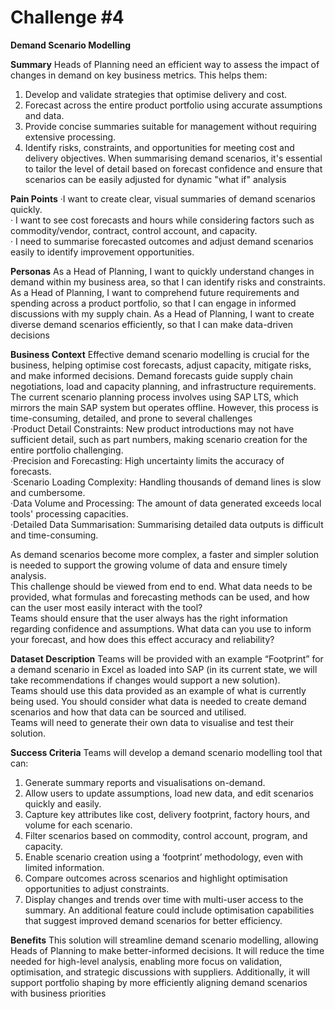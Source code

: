 # Challenge #4

**Demand Scenario Modelling**

**Summary**
Heads of Planning need an efficient way to assess the impact of changes in demand on key
business metrics. This helps them:
1. Develop and validate strategies that optimise delivery and cost.
2. Forecast across the entire product portfolio using accurate assumptions and data.
3. Provide concise summaries suitable for management without requiring extensive
processing.
4. Identify risks, constraints, and opportunities for meeting cost and delivery objectives.
When summarising demand scenarios, it's essential to tailor the level of detail based on
forecast confidence and ensure that scenarios can be easily adjusted for dynamic "what if"
analysis

**Pain Points​**
·I want to create clear, visual summaries of demand scenarios quickly.  
· I want to see cost forecasts and hours while considering factors such as commodity/vendor,
contract, control account, and capacity.  
· I need to summarise forecasted outcomes and adjust demand scenarios easily to identify
improvement opportunities.  

**Personas​**
As a Head of Planning, I want to quickly understand changes in demand within my business
area, so that I can identify risks and constraints.
As a Head of Planning, I want to comprehend future requirements and spending across a
product portfolio, so that I can engage in informed discussions with my supply chain.
As a Head of Planning, I want to create diverse demand scenarios efficiently, so that I can
make data-driven decisions

**Business Context​**
Effective demand scenario modelling is crucial for the business, helping optimise cost
forecasts, adjust capacity, mitigate risks, and make informed decisions. Demand forecasts
guide supply chain negotiations, load and capacity planning, and infrastructure
requirements.  
The current scenario planning process involves using SAP LTS, which mirrors the main SAP
system but operates offline. However, this process is time-consuming, detailed, and prone to
several challenges  
·Product Detail Constraints: New product introductions may not have sufficient detail, such as part
numbers, making scenario creation for the entire portfolio challenging.  
·Precision and Forecasting: High uncertainty limits the accuracy of forecasts.  
·Scenario Loading Complexity: Handling thousands of demand lines is slow and cumbersome.  
·Data Volume and Processing: The amount of data generated exceeds local tools' processing
capacities.  
·Detailed Data Summarisation: Summarising detailed data outputs is difficult and time-consuming.  

As demand scenarios become more complex, a faster and simpler solution is needed to support the
growing volume of data and ensure timely analysis.  
This challenge should be viewed from end to end. What data needs to be provided, what formulas and
forecasting methods can be used, and how can the user most easily interact with the tool?  
Teams should ensure that the user always has the right information regarding confidence and
assumptions. What data can you use to inform your forecast, and how does this effect accuracy and
reliability?  

**Dataset Description**​
Teams will be provided with an example “Footprint” for a demand scenario in Excel as loaded
into SAP (in its current state, we will take recommendations if changes would support a new
solution).  
Teams should use this data provided as an example of what is currently being used. You
should consider what data is needed to create demand scenarios and how that data can be
sourced and utilised.  
Teams will need to generate their own data to visualise and test their solution.  

**Success Criteria​**
Teams will develop a demand scenario modelling tool that can:
1. Generate summary reports and visualisations on-demand.
2. Allow users to update assumptions, load new data, and edit scenarios quickly and easily.
3. Capture key attributes like cost, delivery footprint, factory hours, and volume for each
scenario.
4. Filter scenarios based on commodity, control account, program, and capacity.
5. Enable scenario creation using a ‘footprint’ methodology, even with limited information.
6. Compare outcomes across scenarios and highlight optimisation opportunities to adjust
constraints.
7. Display changes and trends over time with multi-user access to the summary.
An additional feature could include optimisation capabilities that suggest improved demand
scenarios for better efficiency.


**Benefits​**
This solution will streamline demand scenario modelling, allowing Heads of Planning to make
better-informed decisions. It will reduce the time needed for high-level analysis, enabling
more focus on validation, optimisation, and strategic discussions with suppliers.
Additionally, it will support portfolio shaping by more efficiently aligning demand scenarios
with business priorities

